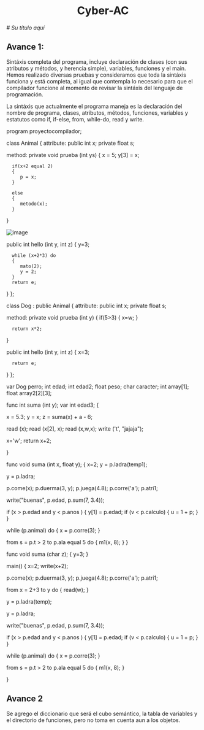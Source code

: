 <h1 align="center"> Cyber-AC </h1>
<em> # Su título aquí </em>

## Avance 1: 
Sintáxis completa del programa, incluye declaración de clases (con sus atributos y métodos, y herencia simple), variables, funciones y el main. 
Hemos realizado diversas pruebas y consideramos que toda la sintáxis funciona y está completa, al igual que contempla lo necesario para que el compilador funcione
al momento de revisar la sintáxis del lenguaje de programación.

La sintáxis que actualmente el programa maneja es la declaración del nombre de programa, clases, atributos, métodos, funciones, variables y estatutos como if, if-else, from, while-do, read y write. 

program proyectocompilador;

class Animal 
{
   attribute:
   public int x;
   private float s;

   method:
   private void prueba (int ys) 
   {
      x = 5;
      y[3] = x;
      

      if(x+2 equal 2)
      {
         p = x;
      }

      else 
      {
         metodo(x);
      }
      
   }

![image](https://user-images.githubusercontent.com/70440578/200093017-32fcf7e6-f0a9-49f2-8509-0b2a78edfe5b.png)

   public int hello (int y, int z)
   {
      y=3;

      while (x+2*3) do 
      {
         mato(2);
         y = 2;
      }
      return e;
   }
};

class Dog : public Animal 
{
   attribute:
   public int x;
   private float s;

   method:
   private void prueba (int y) 
   {
      if(5>3)
      {
         x=w;
      }



      return x*2;
   }


   public int hello (int y, int z)
   {
      x=3;
      
      return e;
   }
};

var 
   Dog perro;
   int edad;
   int edad2;
   float peso;
   char caracter;
   int array[1];
   float array2[2][3];


func int suma (int y);
var 
   int edad3;
{
   
   x = 5.3;
   y = x;
   z = suma(x) + a - 6;

   read (x);
   read (x[2], x);
   read (x,w,x);
   write ('t', "jajaja");

   x='w';
   return x+2;
   
}


func void suma (int x, float y);
{
   x=2;
   y = p.ladra(temp1);

   y = p.ladra;

   p.come(x);
   p.duerma(3, y);
   p.juega(4.8);
   p.corre('a');
   p.atri1;

   write("buenas", p.edad, p.sum(7, 3.4));

   if (x > p.edad and y < p.anos ) {
      y[1] = p.edad;
      if (v < p.calculo) {
         u = 1 + p;
      }
   }

   while (p.animal) do {
      x = p.corre(3);
   }

   from s = p.t > 2 to p.ala equal 5 do {
      m1(x, 8);
   }
}

func void suma (char z);
{
   y=3;
}

main()
{
   x=2;
   write(x+2);

   p.come(x);
   p.duerma(3, y);
   p.juega(4.8);
   p.corre('a');
   p.atri1;

   from x = 2+3 to y do
   {
      read(w);
   }

   y = p.ladra(temp);

   y = p.ladra;

   write("buenas", p.edad, p.sum(7, 3.4));

   if (x > p.edad and y < p.anos ) {
      y[1] = p.edad;
      if (v < p.calculo) {
         u = 1 + p;
      }
   }

   while (p.animal) do {
      x = p.corre(3);
   }

   from s = p.t > 2 to p.ala equal 5 do {
      m1(x, 8);
   }
   
}

## Avance 2
Se agrego el diccionario que será el cubo semántico, la tabla de variables y el directorio de funciones, pero no toma en cuenta aun a los objetos. 


